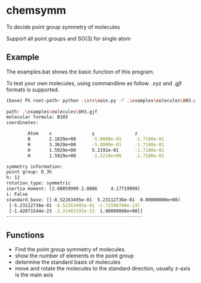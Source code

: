 # chemsymm
To decide point group symmetry of molecules

Support all point groups and SO(3) for single atom
## Example
The examples.bat shows the basic function of this program. 

To test your own molecules, using commandline as follow. .xyz and .gjf formats is supported.
```bash
(base) PS root-path> python .\src\main.py -f .\examples\molecules\BH3.gjf
 
path: .\examples\molecules\BH3.gjf
molecular formula: B1H3
coordinates:

        Atom    x               y               z
        B       2.1829e+00      -5.0000e-01     -1.7180e-01
        H       3.3629e+00      -5.0000e-01     -1.7180e-01
        H       1.5929e+00      5.2191e-01      -1.7180e-01
        H       1.5929e+00      -1.5219e+00     -1.7180e-01

symmetry information:
point group: D_3h
h: 12
rotation_type: symmetric
inertia moment: [2.08859999 2.0886     4.17719999]
i: False
standard_base: [[-8.52263495e-01  5.23112736e-01  0.00000000e+00]
 [-5.23112736e-01 -8.52263495e-01 -2.71588768e-23]
 [-1.42071544e-23 -2.31465193e-23  1.00000000e+00]]
---------------------------------------------------
```
## Functions
- Find the point group symmetry of molecules.
- show the number of elements in the point group
- determine the standard basis of molecules
- move and rotate the molecules to the standard direction, usually z-axis is the main axis
